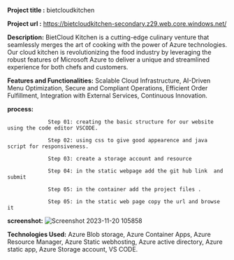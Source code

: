 **Project title :**  bietcloudkitchen

**Project url :**  https://bietcloudkitchen-secondary.z29.web.core.windows.net/

**Description:** BietCloud Kitchen is a cutting-edge culinary venture that seamlessly merges the art of cooking with the power of Azure technologies.
                 Our cloud kitchen is revolutionizing the food industry by leveraging the robust features of Microsoft Azure to deliver a unique and 
                 streamlined experience for both chefs and customers.

**Features and Functionalities:** Scalable Cloud Infrastructure,
                                  AI-Driven Menu Optimization,
                                  Secure and Compliant Operations,
                                  Efficient Order Fulfillment,
                                  Integration with External Services,
                                  Continuous Innovation.
                                  
**process:**   

                 Step 01: creating the basic structure for our website using the code editor VSCODE.

                 Step 02: using css to give good appearence and java script for responsiveness.
                 
                 Step 03: create a storage account and resource 
                 
                 Step 04: in the static webpage add the git hub link  and   submit
                 
                 Step 05: in the container add the project files .
                 
                 Step 05: in the static web page copy the url and browse it
                                  

**screenshot:** ![Screenshot 2023-11-20 105858](https://github.com/Darshanmachaiah/bietcloudkitchen/assets/93124840/61ce09c3-1844-4162-acbe-a0cbd27c5edf)

**Technologies Used:** Azure Blob storage,
                       Azure Container Apps,
                       Azure Resource Manager,
                       Azure Static webhosting,
                       Azure active directory,
                       Azure static app,
                       Azure Storage account, 
                       VS CODE.
                       

                            
                

